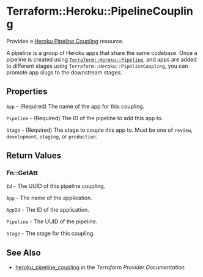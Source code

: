 # Terraform::Heroku::PipelineCoupling

Provides a [Heroku Pipeline Coupling](https://devcenter.heroku.com/articles/pipelines)
resource.

A pipeline is a group of Heroku apps that share the same codebase. Once a
pipeline is created using [`Terraform::Heroku::Pipeline`](./pipeline.html), and apps are added
to different stages using `Terraform::Heroku::PipelineCoupling`, you can promote app slugs
to the downstream stages.

## Properties

`App` - (Required) The name of the app for this coupling.

`Pipeline` - (Required) The ID of the pipeline to add this app to.

`Stage` - (Required) The stage to couple this app to. Must be one of
`review`, `development`, `staging`, or `production`.


## Return Values

### Fn::GetAtt

`Id` - The UUID of this pipeline coupling.

`App` - The name of the application.

`AppId` - The ID of the application.

`Pipeline` - The UUID of the pipeline.

`Stage` - The stage for this coupling.

## See Also

* [heroku_pipeline_coupling](https://www.terraform.io/docs/providers/heroku/r/pipeline_coupling.html) in the _Terraform Provider Documentation_